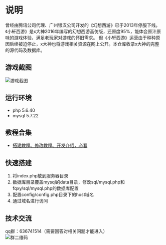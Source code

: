 # 说明
曾经由腾讯公司代理、广州银汉公司开发的《幻想西游》已于2013年停服下线。《小轩西游》是x大神2016年编写的幻想西游高仿版，还原度95%，能体会原汁原味的游戏体验，满足老玩家对游戏的怀旧需求。  但《小轩西游》运营由于种种原因后续被迫停止，x大神也将游戏相关资源在网上公开。本仓库收录x大神的完整的源代码及数据库。

## 游戏截图
![游戏截图](images/xiyou-home.jpg)

## 运行环境
- php 5.6.40
- mysql 5.7.22

## 教程合集
- [搭建教程、修改教程、开发介绍，必看](https://mgfzkk8fca.feishu.cn/wiki/space/7183158086813630466?ccm_open_type=lark_wiki_spaceLink)

## 快速搭建
1. 将index.php放到服务器目录
1. 数据库目录覆盖mysql的data目录，修改sql/mysql.php和fqxy/sql/mysql.php的数据库配置
1. 配置config/config.php目录下的host域名
1. 通过域名进行访问

## 技术交流
qq群：636741514（需要回答对相关问题才能进入）  
![群二维码](images/qqqun.jpg)
